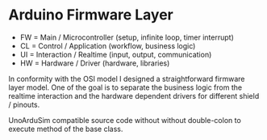 # Arduino Firmware Layer

* FW = Main / Microcontroller (setup, infinite loop, timer interrupt)
* CL = Control / Application (workflow, business logic)
* UI = Interaction / Realtime (input, output, communication)
* HW = Hardware / Driver (hardware, libraries)

In conformity with the OSI model I designed a straightforward firmware layer model.
One of the goal is to separate the business logic from the realtime interaction and 
the hardware dependent drivers for different shield / pinouts.

UnoArduSim compatible source code without without double-colon to execute method of the base class.
